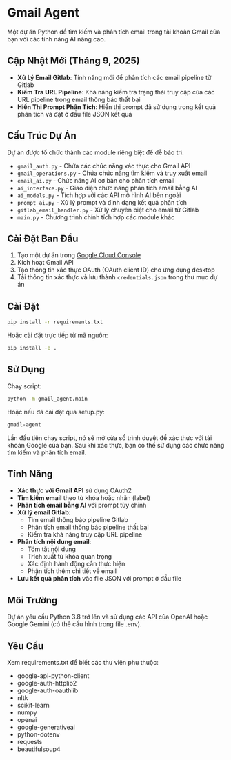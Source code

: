 # Gmail Agent

Một dự án Python để tìm kiếm và phân tích email trong tài khoản Gmail của bạn với các tính năng AI nâng cao.

## Cập Nhật Mới (Tháng 9, 2025)

- **Xử Lý Email Gitlab**: Tính năng mới để phân tích các email pipeline từ Gitlab
- **Kiểm Tra URL Pipeline**: Khả năng kiểm tra trạng thái truy cập của các URL pipeline trong email thông báo thất bại
- **Hiển Thị Prompt Phân Tích**: Hiển thị prompt đã sử dụng trong kết quả phân tích và đặt ở đầu file JSON kết quả

## Cấu Trúc Dự Án

Dự án được tổ chức thành các module riêng biệt để dễ bảo trì:

- `gmail_auth.py` - Chứa các chức năng xác thực cho Gmail API
- `gmail_operations.py` - Chứa chức năng tìm kiếm và truy xuất email
- `email_ai.py` - Chức năng AI cơ bản cho phân tích email
- `ai_interface.py` - Giao diện chức năng phân tích email bằng AI
- `ai_models.py` - Tích hợp với các API mô hình AI bên ngoài
- `prompt_ai.py` - Xử lý prompt và định dạng kết quả phân tích
- `gitlab_email_handler.py` - Xử lý chuyên biệt cho email từ Gitlab
- `main.py` - Chương trình chính tích hợp các module khác

## Cài Đặt Ban Đầu

1. Tạo một dự án trong [Google Cloud Console](https://console.cloud.google.com/)
2. Kích hoạt Gmail API
3. Tạo thông tin xác thực OAuth (OAuth client ID) cho ứng dụng desktop
4. Tải thông tin xác thực và lưu thành `credentials.json` trong thư mục dự án

## Cài Đặt

```bash
pip install -r requirements.txt
```

Hoặc cài đặt trực tiếp từ mã nguồn:

```bash
pip install -e .
```

## Sử Dụng

Chạy script:

```bash
python -m gmail_agent.main
```

Hoặc nếu đã cài đặt qua setup.py:

```bash
gmail-agent
```

Lần đầu tiên chạy script, nó sẽ mở cửa sổ trình duyệt để xác thực với tài khoản Google của bạn.
Sau khi xác thực, bạn có thể sử dụng các chức năng tìm kiếm và phân tích email.

## Tính Năng

- **Xác thực với Gmail API** sử dụng OAuth2
- **Tìm kiếm email** theo từ khóa hoặc nhãn (label)
- **Phân tích email bằng AI** với prompt tùy chỉnh
- **Xử lý email Gitlab**:
  - Tìm email thông báo pipeline Gitlab
  - Phân tích email thông báo pipeline thất bại
  - Kiểm tra khả năng truy cập URL pipeline
- **Phân tích nội dung email**:
  - Tóm tắt nội dung
  - Trích xuất từ khóa quan trọng
  - Xác định hành động cần thực hiện
  - Phân tích thêm chi tiết về email
- **Lưu kết quả phân tích** vào file JSON với prompt ở đầu file

## Môi Trường

Dự án yêu cầu Python 3.8 trở lên và sử dụng các API của OpenAI hoặc Google Gemini (có thể cấu hình trong file .env).

## Yêu Cầu

Xem requirements.txt để biết các thư viện phụ thuộc:
- google-api-python-client
- google-auth-httplib2
- google-auth-oauthlib
- nltk
- scikit-learn
- numpy
- openai
- google-generativeai
- python-dotenv
- requests
- beautifulsoup4
